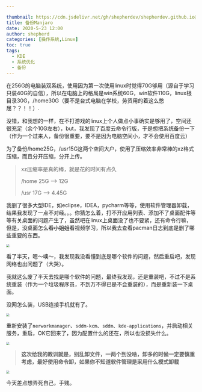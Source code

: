 ```yaml
---

thumbnail: https://cdn.jsdelivr.net/gh/shepherdev/shepherdev.github.io@hexo/static/article/thumbnail/manjaro/manjaro_maia_abstract2.jpg
title: 备份Manjaro
date: 2020-5-23 12:00
author: shepherd
categories: [操作系统,Linux]
toc: true
tags:
  - KDE
  - 系统优化
  - 备份
---
```


在256G的电脑装双系统，使用因为第一次使用linux时觉得70G够用（源自于学习只装40G的自信），所以在电脑上的格局是win系统60G，win软件110G，linux根目录30G，/home30G（要不是台式电脑在学校，劳资用的着这么憋屈？？！！）.

<!-- more -->

没错，和我想的一样，在不打游戏的linux上个人做点小事确实是够用了，空间还很充足（余个10G左右），but，我发现了百度云命令行版，于是想把系统备份一下（作为一个过来人，备份很重要，要不是因为电脑空间小，才不会使用百度云）

为了备份/home25G，/usr15G这两个空间大户，使用了压缩效率非常棒的xz格式压缩，而且分开压缩，分开上传。

> xz压缩率是真的棒，就是花的时间有点久
>
> /home 25G --> 12G
>
> /usr 17G --> 4.45G

我删了很多大型IDE，如eclipse，IDEA，pycharm等等，使用软件管理器卸载，结果我发现了一点不对经。。。你猜怎么着，打不开应用列表、添加不了桌面配件等等有关桌面的问题产生了，虽然吧在linux上桌面没了也不要紧，还有命令行嘛，但是，没桌面怎么~~看小姐姐~~看视频学习，所以我去查看pacman日志到底是删了哪些重要的东西。

<img src="https://cdn.jsdelivr.net/gh/shepherdev/shepherdev.github.io@hexo/static/article/Emoticons/emo5.jpg" style="zoom:50%;" />

看了半天，嗯～噢～，我发现我没看懂到底是哪个软件的问题，然后重启吧，发现网络也出问题了（大哭）。

我就这么废了半天去找是哪个软件的问题，最终我发现，还是重装吧，不过不是系统重装（作为一个垃圾程序员，不到万不得已是不会重装的），而是重新装一下桌面。

没网怎么装，USB连接手机就有了。

<img src="https://cdn.jsdelivr.net/gh/shepherdev/shepherdev.github.io@hexo/static/article/Emoticons/emo2.jpeg" style="zoom:50%;" />

重新安装了`nerworkmanager`、`sddm-kcm`、`sddm`、`kde-applications`，并启动相关服务，重启，OK它回来了，因为配置什么的还在，所以也没损失什么。

<img src="https://cdn.jsdelivr.net/gh/shepherdev/shepherdev.github.io@hexo/static/article/Emoticons/emo6.jpg" style="zoom:50%;" />

> **这次给我的教训就是，别乱卸文件，一两个到没啥，卸多的时候一定要慎重考虑，最好使用命令卸，如果你不知道软件管理是采用什么模式卸载**

<img src="https://cdn.jsdelivr.net/gh/shepherdev/shepherdev.github.io@hexo/static/article/Emoticons/emo3.gif" style="zoom:50%;" />

今天差点想弄死自己，手贱。